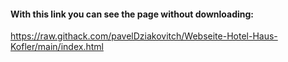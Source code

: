 #### With this link you can see the page without downloading:

https://raw.githack.com/pavelDziakovitch/Webseite-Hotel-Haus-Kofler/main/index.html
